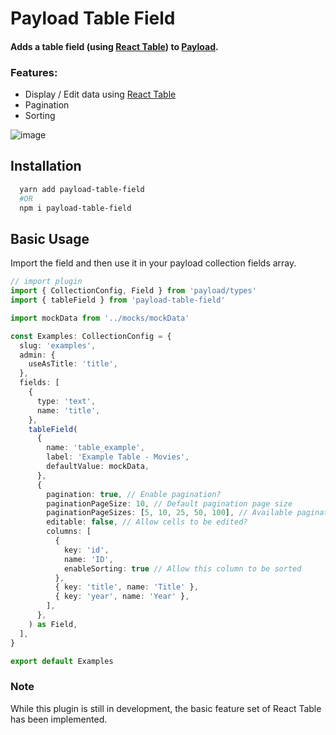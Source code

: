# Payload Table Field
#### Adds a table field (using [React Table](https://tanstack.com/table/latest)) to [Payload](https://payloadcms.com/).

### Features:

- Display / Edit data using [React Table](https://tanstack.com/table/latest)
- Pagination
- Sorting


![image](https://github.com/notchris/payload-table-field/blob/main/example.png?raw=true)


## Installation

```bash
  yarn add payload-table-field
  #OR
  npm i payload-table-field
```

## Basic Usage

Import the field and then use it in your payload collection fields array.

```ts
// import plugin
import { CollectionConfig, Field } from 'payload/types'
import { tableField } from 'payload-table-field'

import mockData from '../mocks/mockData'

const Examples: CollectionConfig = {
  slug: 'examples',
  admin: {
    useAsTitle: 'title',
  },
  fields: [
    {
      type: 'text',
      name: 'title',
    },
    tableField(
      {
        name: 'table_example',
        label: 'Example Table - Movies',
        defaultValue: mockData,
      },
      {
        pagination: true, // Enable pagination?
        paginationPageSize: 10, // Default pagination page size
        paginationPageSizes: [5, 10, 25, 50, 100], // Available pagination page sizes
        editable: false, // Allow cells to be edited?
        columns: [
          {
            key: 'id',
            name: 'ID',
            enableSorting: true // Allow this column to be sorted
          },
          { key: 'title', name: 'Title' },
          { key: 'year', name: 'Year' },
        ],
      },
    ) as Field,
  ],
}

export default Examples
```

### Note

While this plugin is still in development, the basic feature set of React Table has been implemented.